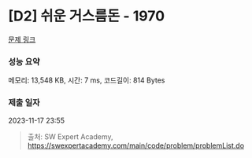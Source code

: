 # [D2] 쉬운 거스름돈 - 1970 

[문제 링크](https://swexpertacademy.com/main/code/problem/problemDetail.do?contestProbId=AV5PsIl6AXIDFAUq) 

### 성능 요약

메모리: 13,548 KB, 시간: 7 ms, 코드길이: 814 Bytes

### 제출 일자

2023-11-17 23:55



> 출처: SW Expert Academy, https://swexpertacademy.com/main/code/problem/problemList.do